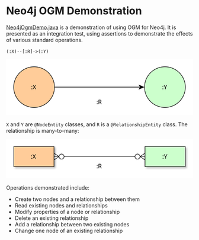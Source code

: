 # Neo4j OGM Demonstration

[Neo4jOgmDemo.java](./src/test/java/nu/mine/mosher/neo4j/demo/Neo4jOgmDemo.java)
is a demonstration of using OGM for Neo4j. It is presented as an integration test,
using assertions to demonstrate the effects of various standard operations.

```cypher
(:X)--[:R]->(:Y)
```

![NEO](./neo.svg)


`X` and `Y` are `@NodeEntity` classes, and `R` is a `@RelationshipEntity` class.
The relationship is many-to-many:

![ERD](./erd.svg)

Operations demonstrated include:

* Create two nodes and a relationship between them
* Read existing nodes and relationships
* Modify properties of a node or relationship
* Delete an existing relationship
* Add a relationship between two existing nodes
* Change one node of an existing relationship
